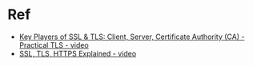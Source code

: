 # Ref
- [Key Players of SSL & TLS: Client, Server, Certificate Authority (CA) - Practical TLS - video](https://www.youtube.com/watch?v=C7Y4UEBJ0Og)
- [SSL, TLS, HTTPS Explained - video](https://www.youtube.com/watch?v=j9QmMEWmcfo&t=183s)
  
